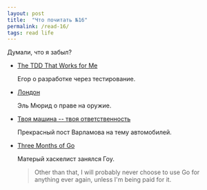 ```yaml
---
layout: post
title:  "Что почитать №16"
permalink: /read-16/
tags: read life
---
```


Думали, что я забыл?

- [The TDD That Works for Me](http://www.yegor256.com/2017/03/24/tdd-that-works.html)

  Егор о разработке через тестирование.

- [Лондон](http://el-murid.livejournal.com/3177122.html)

  Эль Мюрид о праве на оружие.

- [Твоя машина -- твоя ответственность](http://varlamov.ru/2285593.html)

  Прекрасный пост Варламова на тему автомобилей.

- [Three Months of Go](https://www.barrucadu.co.uk/posts/etc/2016-08-25-three-months-of-go.html)

  Матерый хаскелист занялся Гоу.

  > Other than that, I will probably never choose to use Go for anything ever
  > again, unless I'm being paid for it.
